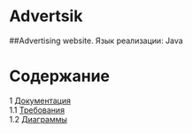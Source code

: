 # Advertsik
##Advertising website.
Язык реализации: Java

# Содержание
1 [Документация](Documents)  
1.1 [Требования](Documents/Requirements/Requirements%20Document.md)  
1.2 [Диаграммы](Documents/System%20project/README.md)  